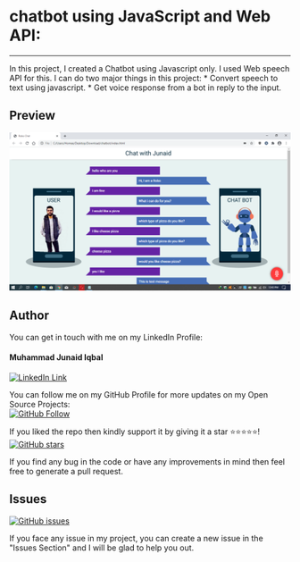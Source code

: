 # chatbot using JavaScript and Web API:
<hr>
<p>In this project, I created a Chatbot using Javascript only. I used Web speech API for this. I can do two major things in this project:
* Convert speech to text using javascript.
* Get voice response from a bot in reply to the input.<p>

## Preview

![preview](preview.png)

## Author
You can get in touch with me on my LinkedIn Profile:

#### Muhammad Junaid Iqbal
[![LinkedIn Link](https://img.shields.io/badge/LinkedIn-Muhammad%20Junaid%20Iqbal-lightgrey)](https://www.linkedin.com/in/thejunaidiqbal)

You can follow me on my GitHub Profile for more updates on my Open Source Projects:
</br>
[![GitHub Follow](https://img.shields.io/badge/Connect-Muhammad%20Junaid%20Iqbal-blue.svg?logo=Github&longCache=true&style=social&label=Follow)](https://github.com/thejunaidiqbal)

If you liked the repo then kindly support it by giving it a star ⭐⭐⭐⭐⭐!</br>
[![GitHub stars](https://img.shields.io/github/stars/thejunaidiqbal/chatbot-JS)](https://github.com/thejunaidiqbal/chatbot-JS/stargazers)

If you find any bug in the code or have any improvements in mind then feel free to generate a pull request.

## Issues
[![GitHub issues](https://img.shields.io/github/issues/thejunaidiqbal/chatbot-JS?style=plastic)](https://github.com/thejunaidiqbal/chatbot-JS/issues)

If you face any issue in my project, you can create a new issue in the "Issues Section" and I will be glad to help you out.
